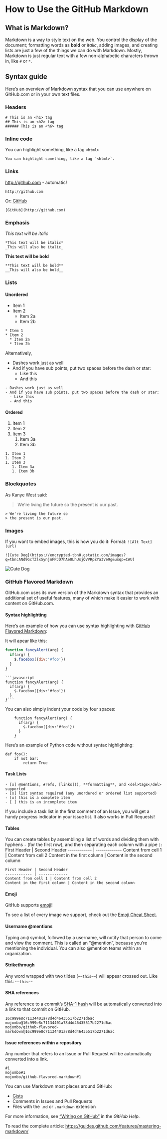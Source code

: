 # How to Use the GitHub Markdown

## What is Markdown?
Markdown is a way to style text on the web. You control the display of the document; formatting words as **bold** or *italic*, adding images, and creating lists are just a few of the things we can do with Markdown. Mostly, Markdown is just regular text with a few non-alphabetic characters thrown in, like `#` or `*`.

## Syntax guide
Here’s an overview of Markdown syntax that you can use anywhere on GitHub.com or in your own text files.

### Headers
```
# This is an <h1> tag
## This is an <h2> tag
###### This is an <h6> tag
```

### Inline code
You can highlight something, like a tag `<html>`
```
You can highlight something, like a tag `<html>`.
```

### Links
http://github.com - automatic!
```
http://github.com
```

Or:
[GitHub](http://github.com)
```
[GitHub](http://github.com)
```

### Emphasis
*This text will be italic*
```
*This text will be italic*
_This will also be italic_
```

**This text will be bold**
```
**This text will be bold**
__This will also be bold__
```

### Lists
#### Unordered
* Item 1
* Item 2
  * Item 2a
  * Item 2b
```
* Item 1
* Item 2
  * Item 2a
  * Item 2b
```

Alternatively,

- Dashes work just as well
- And if you have sub points, put two spaces before the dash or star:
  - Like this
  - And this
```
- Dashes work just as well
- And if you have sub points, put two spaces before the dash or star:
  - Like this
  - And this
```

#### Ordered
1. Item 1
1. Item 2
1. Item 3
   1. Item 3a
   1. Item 3b
```
1. Item 1
1. Item 2
1. Item 3
   1. Item 3a
   1. Item 3b
```

### Blockquotes
As Kanye West said:
> We're living the future so
> the present is our past.
```
> We're living the future so
> the present is our past.
```

### Images
If you want to embed images, this is how you do it:
Format: `![Alt Text](url)`
```
![Cute Dog](https://encrypted-tbn0.gstatic.com/images?q=tbn:ANd9GcTZlxSynjnFPJD7hAe0LhUsjQVVRpZYa3Ve9g&usqp=CAU)
``` 
![Cute Dog](https://encrypted-tbn0.gstatic.com/images?q=tbn:ANd9GcTZlxSynjnFPJD7hAe0LhUsjQVVRpZYa3Ve9g&usqp=CAU)


### GitHub Flavored Markdown

GitHub.com uses its own version of the Markdown syntax that provides an additional set of useful features, many of which make it easier to work with content on GitHub.com.

#### Syntax highlighting
Here’s an example of how you can use syntax highlighting with <a href='https://help.github.com/articles/basic-writing-and-formatting-syntax/'>GitHub Flavored Markdown</a>:

It will apear like this:
```javascript
function fancyAlert(arg) {
  if(arg) {
    $.facebox({div:'#foo'})
  }
}
```


``` 
```javascript
function fancyAlert(arg) {
  if(arg) {
    $.facebox({div:'#foo'})
  }
}```
```

You can also simply indent your code by four spaces:
```
    function fancyAlert(arg) {
      if(arg) {
        $.facebox({div:'#foo'})
      }
    }
```

Here’s an example of Python code without syntax highlighting:
```
def foo():
    if not bar:
        return True
```

#### Task Lists
```
- [x] @mentions, #refs, [links](), **formatting**, and <del>tags</del> supported
- [x] list syntax required (any unordered or ordered list supported)
- [x] this is a complete item
- [ ] this is an incomplete item
```
If you include a task list in the first comment of an Issue, you will get a handy progress indicator in your issue list. It also works in Pull Requests!

#### Tables
You can create tables by assembling a list of words and dividing them with hyphens `-` (for the first row), and then separating each column with a pipe `|`:
First Header | Second Header
------------ | -------------
Content from cell 1 | Content from cell 2
Content in the first column | Content in the second column
```
First Header | Second Header
------------ | -------------
Content from cell 1 | Content from cell 2
Content in the first column | Content in the second column
```

#### Emoji
GitHub supports <a href='https://help.github.com/articles/basic-writing-and-formatting-syntax/#using-emoji'>emoji</a>!

To see a list of every image we support, check out the <a href='https://github.com/ikatyang/emoji-cheat-sheet/blob/master/README.md'>Emoji Cheat Sheet</a>. 

#### Username @mentions
Typing an `@` symbol, followed by a username, will notify that person to come and view the comment. This is called an “@mention”, because you’re mentioning the individual. You can also @mention teams within an organization.

#### Strikethrough
Any word wrapped with two tildes (`~~this~~`) will appear crossed out. Like this: `~~this~~`

#### SHA references
Any reference to a commit’s <a href='http://en.wikipedia.org/wiki/SHA-1'>SHA-1 hash</a> will be automatically converted into a link to that commit on GitHub.

```
16c999e8c71134401a78d4d46435517b2271d6ac
mojombo@16c999e8c71134401a78d4d46435517b2271d6ac
mojombo/github-flavored-markdown@16c999e8c71134401a78d4d46435517b2271d6ac
```

#### Issue references within a repository
Any number that refers to an Issue or Pull Request will be automatically converted into a link.
```
#1
mojombo#1
mojombo/github-flavored-markdown#1
```

You can use Markdown most places around GitHub:

* <a href='https://gist.github.com/'>Gists</a>
* Comments in Issues and Pull Requests
* Files with the `.md` or `.markdown` extension

For more information, see <a href='https://help.github.com/categories/writing-on-github/'>“Writing on GitHub”</a> in the *GitHub Help*.

To read the complete article: https://guides.github.com/features/mastering-markdown/
